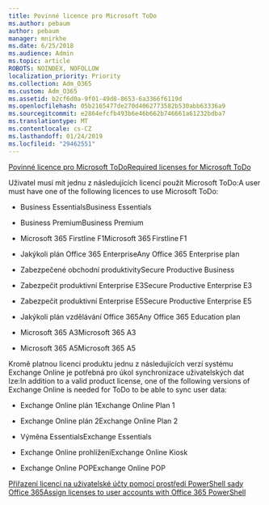 ```yaml
---
title: Povinné licence pro Microsoft ToDo
ms.author: pebaum
author: pebaum
manager: mnirkhe
ms.date: 6/25/2018
ms.audience: Admin
ms.topic: article
ROBOTS: NOINDEX, NOFOLLOW
localization_priority: Priority
ms.collection: Adm_O365
ms.custom: Adm_O365
ms.assetid: b2cf6d0a-9f01-49d8-8653-6a3366f6119d
ms.openlocfilehash: 05b2165477de270d4062773582b530abb63336a9
ms.sourcegitcommit: e2864efcfb493b6e46b662b746661a61232bdba7
ms.translationtype: MT
ms.contentlocale: cs-CZ
ms.lasthandoff: 01/24/2019
ms.locfileid: "29462551"
---
```

[<span data-ttu-id="7d02f-102">Povinné licence pro Microsoft ToDo</span><span class="sxs-lookup"><span data-stu-id="7d02f-102">Required licenses for Microsoft ToDo</span></span>](https://support.office.com/article/381e9d1b-c500-49b5-973e-890fd86528d7.aspx)
  
<span data-ttu-id="7d02f-103">Uživatel musí mít jednu z následujících licencí použít Microsoft ToDo:</span><span class="sxs-lookup"><span data-stu-id="7d02f-103">A user must have one of the following licences to use Microsoft ToDo:</span></span>
  
- <span data-ttu-id="7d02f-104">Business Essentials</span><span class="sxs-lookup"><span data-stu-id="7d02f-104">Business Essentials</span></span>
    
- <span data-ttu-id="7d02f-105">Business Premium</span><span class="sxs-lookup"><span data-stu-id="7d02f-105">Business Premium</span></span>
    
- <span data-ttu-id="7d02f-106">Microsoft 365 Firstline F1</span><span class="sxs-lookup"><span data-stu-id="7d02f-106">Microsoft 365 Firstline F1</span></span>
    
- <span data-ttu-id="7d02f-107">Jakýkoli plán Office 365 Enterprise</span><span class="sxs-lookup"><span data-stu-id="7d02f-107">Any Office 365 Enterprise plan</span></span>
    
- <span data-ttu-id="7d02f-108">Zabezpečené obchodní produktivity</span><span class="sxs-lookup"><span data-stu-id="7d02f-108">Secure Productive Business</span></span>
    
- <span data-ttu-id="7d02f-109">Zabezpečit produktivní Enterprise E3</span><span class="sxs-lookup"><span data-stu-id="7d02f-109">Secure Productive Enterprise E3</span></span>
    
- <span data-ttu-id="7d02f-110">Zabezpečit produktivní Enterprise E5</span><span class="sxs-lookup"><span data-stu-id="7d02f-110">Secure Productive Enterprise E5</span></span>
    
- <span data-ttu-id="7d02f-111">Jakýkoli plán vzdělávání Office 365</span><span class="sxs-lookup"><span data-stu-id="7d02f-111">Any Office 365 Education plan</span></span>
    
- <span data-ttu-id="7d02f-112">Microsoft 365 A3</span><span class="sxs-lookup"><span data-stu-id="7d02f-112">Microsoft 365 A3</span></span>
    
- <span data-ttu-id="7d02f-113">Microsoft 365 A5</span><span class="sxs-lookup"><span data-stu-id="7d02f-113">Microsoft 365 A5</span></span>
    
<span data-ttu-id="7d02f-114">Kromě platnou licenci produktu jednu z následujících verzí systému Exchange Online je potřebná pro úkol synchronizace uživatelských dat lze:</span><span class="sxs-lookup"><span data-stu-id="7d02f-114">In addition to a valid product license, one of the following versions of Exchange Online is needed for ToDo to be able to sync user data:</span></span> 
  
- <span data-ttu-id="7d02f-115">Exchange Online plán 1</span><span class="sxs-lookup"><span data-stu-id="7d02f-115">Exchange Online Plan 1</span></span>
    
- <span data-ttu-id="7d02f-116">Exchange Online plán 2</span><span class="sxs-lookup"><span data-stu-id="7d02f-116">Exchange Online Plan 2</span></span>
    
- <span data-ttu-id="7d02f-117">Výměna Essentials</span><span class="sxs-lookup"><span data-stu-id="7d02f-117">Exchange Essentials</span></span>
    
- <span data-ttu-id="7d02f-118">Exchange Online prohlížení</span><span class="sxs-lookup"><span data-stu-id="7d02f-118">Exchange Online Kiosk</span></span>
    
- <span data-ttu-id="7d02f-119">Exchange Online POP</span><span class="sxs-lookup"><span data-stu-id="7d02f-119">Exchange Online POP</span></span>
    
[<span data-ttu-id="7d02f-120">Přiřazení licencí na uživatelské účty pomocí prostředí PowerShell sady Office 365</span><span class="sxs-lookup"><span data-stu-id="7d02f-120">Assign licenses to user accounts with Office 365 PowerShell</span></span>](https://docs.microsoft.com/en-us/office365/enterprise/powershell/assign-licenses-to-user-accounts-with-office-365-powershell )
  

